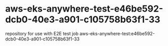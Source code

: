 # aws-eks-anywhere-test-e46be592-dcb0-40e3-a901-c105758b63f1-33
repository for use with E2E test job aws-eks-anywhere-test:e46be592-dcb0-40e3-a901-c105758b63f1-33
